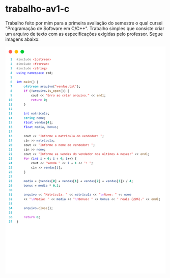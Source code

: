 # trabalho-av1-c

Trabalho feito por mim para a primeira avaliação do semestre o qual cursei "Programação de Software em C/C++". Trabalho simples que consiste criar um arquivo de texto com as especificações exigidas pelo professor. Segue imagens abaixo:


![image](https://github.com/guusebumps/trabalho-av1-c/blob/main/code.png)
